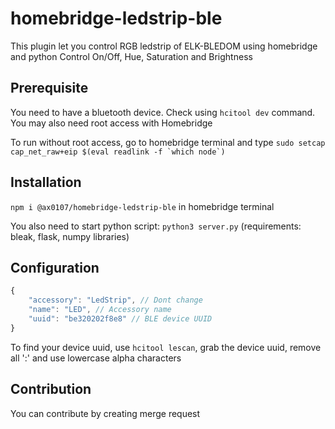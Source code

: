 # homebridge-ledstrip-ble

This plugin let you control RGB ledstrip of ELK-BLEDOM using homebridge and python
Control On/Off, Hue, Saturation and Brightness

## Prerequisite
You need to have a bluetooth device. Check using `hcitool dev` command. You may also need root access with Homebridge

To run without root access, go to homebridge terminal and type ```sudo setcap cap_net_raw+eip $(eval readlink -f `which node`)```

## Installation 

`npm i @ax0107/homebridge-ledstrip-ble` in homebridge terminal
 
You also need to start python script:
`python3 server.py`
(requirements: bleak, flask, numpy libraries)

## Configuration
```js
{
    "accessory": "LedStrip", // Dont change
    "name": "LED", // Accessory name
    "uuid": "be320202f8e8" // BLE device UUID
}
```

To find your device uuid, use `hcitool lescan`, grab the device uuid, remove all ':' and use lowercase alpha characters

## Contribution
You can contribute by creating merge request
